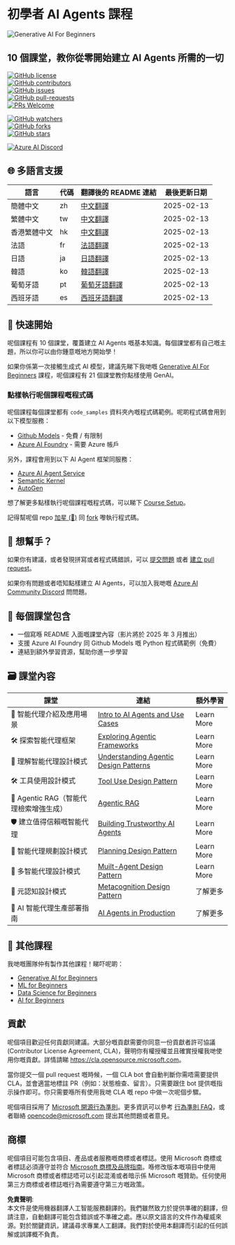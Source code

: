

# 初學者 AI Agents 課程

![Generative AI For Beginners](../../translated_images/repo-thumbnail.fdd5f487bb7274d4a08459d76907ec4914de268c99637e9af082b1d3eb0730e2.hk.png?WT.mc_id=academic-105485-koreyst)

## 10 個課堂，教你從零開始建立 AI Agents 所需的一切

[![GitHub license](https://img.shields.io/github/license/microsoft/ai-agents-for-beginners.svg)](https://github.com/microsoft/ai-agents-for-beginners/blob/master/LICENSE?WT.mc_id=academic-105485-koreyst)  
[![GitHub contributors](https://img.shields.io/github/contributors/microsoft/ai-agents-for-beginners.svg)](https://GitHub.com/microsoft/ai-agents-for-beginners/graphs/contributors/?WT.mc_id=academic-105485-koreyst)  
[![GitHub issues](https://img.shields.io/github/issues/microsoft/ai-agents-for-beginners.svg)](https://GitHub.com/microsoft/ai-agents-for-beginners/issues/?WT.mc_id=academic-105485-koreyst)  
[![GitHub pull-requests](https://img.shields.io/github/issues-pr/microsoft/ai-agents-for-beginners.svg)](https://GitHub.com/microsoft/ai-agents-for-beginners/pulls/?WT.mc_id=academic-105485-koreyst)  
[![PRs Welcome](https://img.shields.io/badge/PRs-welcome-brightgreen.svg?style=flat-square)](http://makeapullrequest.com?WT.mc_id=academic-105485-koreyst)  

[![GitHub watchers](https://img.shields.io/github/watchers/microsoft/ai-agents-for-beginners.svg?style=social&label=Watch)](https://GitHub.com/microsoft/ai-agents-for-beginners/watchers/?WT.mc_id=academic-105485-koreyst)  
[![GitHub forks](https://img.shields.io/github/forks/microsoft/ai-agents-for-beginners.svg?style=social&label=Fork)](https://GitHub.com/microsoft/ai-agents-for-beginners/network/?WT.mc_id=academic-105485-koreyst)  
[![GitHub stars](https://img.shields.io/github/stars/microsoft/ai-agents-for-beginners.svg?style=social&label=Star)](https://GitHub.com/microsoft/ai-agents-for-beginners/stargazers/?WT.mc_id=academic-105485-koreyst)  

[![Azure AI Discord](https://dcbadge.limes.pink/api/server/kzRShWzttr)](https://discord.gg/kzRShWzttr)

## 🌐 多語言支援

| 語言                 | 代碼 | 翻譯後的 README 連結                                   | 最後更新日期 |
|----------------------|------|---------------------------------------------------------|--------------|
| 簡體中文            | zh   | [中文翻譯](../zh/README.md)                | 2025-02-13   |
| 繁體中文            | tw   | [中文翻譯](../tw/README.md)                | 2025-02-13   |
| 香港繁體中文        | hk   | [中文翻譯](../hk/README.md)                | 2025-02-13   |
| 法語                | fr   | [法語翻譯](../fr/README.md)                | 2025-02-13   |
| 日語                | ja   | [日語翻譯](../ja/README.md)                | 2025-02-13   |
| 韓語                | ko   | [韓語翻譯](../ko/README.md)                | 2025-02-13   |
| 葡萄牙語            | pt   | [葡萄牙語翻譯](../pt/README.md)            | 2025-02-13   |
| 西班牙語            | es   | [西班牙語翻譯](../es/README.md)            | 2025-02-13   |

## 🌱 快速開始

呢個課程有 10 個課堂，覆蓋建立 AI Agents 嘅基本知識。每個課堂都有自己嘅主題，所以你可以由你鍾意嘅地方開始學！

如果你係第一次接觸生成式 AI 模型，建議先睇下我哋嘅 [Generative AI For Beginners](https://aka.ms/genai-beginners) 課程，呢個課程有 21 個課堂教你點樣使用 GenAI。

### 點樣執行呢個課程嘅程式碼

呢個課程每個課堂都有 `code_samples` 資料夾內嘅程式碼範例。呢啲程式碼會用到以下模型服務：

- [Github Models](https://aka.ms/ai-agents-beginners/github-models) - 免費 / 有限制
- [Azure AI Foundry](https://aka.ms/ai-agents-beginners/ai-foundry) - 需要 Azure 帳戶

另外，課程會用到以下 AI Agent 框架同服務：

- [Azure AI Agent Service](https://aka.ms/ai-agents-beginners/ai-agent-service)  
- [Semantic Kernel](https://aka.ms/ai-agents-beginners/semantic-kernel)  
- [AutoGen](https://aka.ms/ai-agents/autogen)  

想了解更多點樣執行呢個課程嘅程式碼，可以睇下 [Course Setup](./00-course-setup/README.md)。

記得幫呢個 repo [加星 (🌟)](https://docs.github.com/en/get-started/exploring-projects-on-github/saving-repositories-with-stars?WT.mc_id=academic-105485-koreyst) 同 [fork](https://github.com/microsoft/ai-agents-for-beginners/fork) 嚟執行程式碼。

## 🙏 想幫手？

如果你有建議，或者發現拼寫或者程式碼錯誤，可以 [提交問題](https://github.com/microsoft/ai-agents-for-beginners/issues?WT.mc_id=academic-105485-koreyst) 或者 [建立 pull request](https://github.com/microsoft/ai-agents-for-beginners/pulls?WT.mc_id=academic-105485-koreyst)。

如果你有問題或者唔知點樣建立 AI Agents，可以加入我哋嘅 [Azure AI Community Discord](https://discord.gg/kzRShWzttr) 問問題。

## 📂 每個課堂包含

- 一個寫喺 README 入面嘅課堂內容（影片將於 2025 年 3 月推出）
- 支援 Azure AI Foundry 同 Github Models 嘅 Python 程式碼範例（免費）
- 連結到額外學習資源，幫助你進一步學習

## 🗃️ 課堂內容

| **課堂**                              | **連結**                                   | **額外學習**       |
|----------------------------------------|--------------------------------------------|--------------------|
| 🤖 智能代理介紹及應用場景               | [Intro to AI Agents and Use Cases](./01-intro-to-ai-agents/README.md)          | Learn More         |
| 🛠️ 探索智能代理框架                     | [Exploring Agentic Frameworks](./02-explore-agentic-frameworks/README.md)  | Learn More         |
| 🧩 理解智能代理設計模式                | [Understanding Agentic Design Patterns](./03-agentic-design-patterns/README.md)  | Learn More         |
| 🛠️ 工具使用設計模式                    | [Tool Use Design Pattern](./04-tool-use/README.md)                    | Learn More         |
| 🧠 Agentic RAG（智能代理檢索增強生成）                          | [Agentic RAG](./05-agentic-rag/README.md)                 | Learn More         |
| 🛡️ 建立值得信賴嘅智能代理               | [Building Trustworthy AI Agents](./06-building-trustworthy-agents/README.md) | Learn More         |
| 📅 智能代理規劃設計模式                         | [Planning Design Pattern](./07-planning-design/README.md)             | Learn More         |
| 🤝 多智能代理設計模式                    | [Muilt-Agent Design Pattern](./08-multi-agent/README.md)                 | Learn More         |
| 🧠 元認知設計模式           | [Metacognition Design Pattern](./09-metacognition/README.md)               | 了解更多         |
| 🚀 AI 智能代理生產部署指南         | [AI Agents in Production](./10-ai-agents-production/README.md)        | 了解更多         |

## 🎒 其他課程

我哋嘅團隊仲有製作其他課程！睇吓呢啲：

- [Generative AI for Beginners](https://aka.ms/genai-beginners)
- [ML for Beginners](https://aka.ms/ml-beginners?WT.mc_id=academic-105485-koreyst)
- [Data Science for Beginners](https://aka.ms/datascience-beginners?WT.mc_id=academic-105485-koreyst)
- [AI for Beginners](https://aka.ms/ai-beginners?WT.mc_id=academic-105485-koreyst)

## 貢獻

呢個項目歡迎任何貢獻同建議。大部分嘅貢獻需要你同意一份貢獻者許可協議 (Contributor License Agreement, CLA)，聲明你有權授權並且確實授權我哋使用你嘅貢獻。詳情請睇 <https://cla.opensource.microsoft.com>。

當你提交一個 pull request 嘅時候，一個 CLA bot 會自動判斷你需唔需要提供 CLA，並會適當地標註 PR（例如：狀態檢查、留言）。只需要跟住 bot 提供嘅指示操作即可。你只需要喺所有使用我哋 CLA 嘅 repo 中做一次呢個步驟。

呢個項目採用了 [Microsoft 開源行為準則](https://opensource.microsoft.com/codeofconduct/)。更多資訊可以參考 [行為準則 FAQ](https://opensource.microsoft.com/codeofconduct/faq/)，或者聯絡 [opencode@microsoft.com](mailto:opencode@microsoft.com) 提出其他問題或者意見。

## 商標

呢個項目可能包含項目、產品或者服務嘅商標或者標誌。使用 Microsoft 商標或者標誌必須遵守並符合 [Microsoft 商標及品牌指南](https://www.microsoft.com/legal/intellectualproperty/trademarks/usage/general)。喺修改版本嘅項目中使用 Microsoft 商標或者標誌唔可以引起混淆或者暗示係 Microsoft 嘅贊助。任何使用第三方商標或者標誌嘅行為需要遵守第三方嘅政策。

**免責聲明**:  
本文件是使用機器翻譯人工智能服務翻譯的。我們雖然致力於提供準確的翻譯，但請注意，自動翻譯可能包含錯誤或不準確之處。應以原文語言的文件作為權威來源。對於關鍵資訊，建議尋求專業人工翻譯。我們對於使用本翻譯而引起的任何誤解或誤譯概不負責。